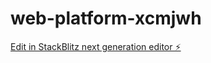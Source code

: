 # web-platform-xcmjwh

[Edit in StackBlitz next generation editor ⚡️](https://stackblitz.com/~/github.com/hoangha642003/web-platform-xcmjwh)